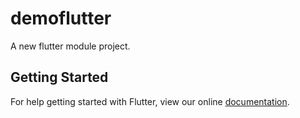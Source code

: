 # demoflutter

A new flutter module project.

## Getting Started

For help getting started with Flutter, view our online
[documentation](https://flutter.io/).
